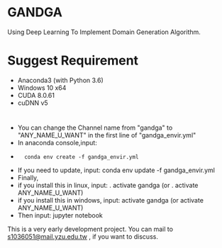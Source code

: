 # GANDGA
Using Deep Learning To Implement Domain Generation Algorithm.

# Suggest Requirement
* Anaconda3 (with Python 3.6)
* Windows 10 x64
* CUDA 8.0.61
* cuDNN v5

# 

* You can change the Channel name from "gandga" to "ANY_NAME_U_WANT" in the first line of "gandga_envir.yml"
* In anaconda console,input: 
*       conda env create -f gandga_envir.yml
* If you need to update, input: conda env update -f gandga_envir.yml
* Finally, 
* if you install this in linux, input: . activate gandga (or . activate  ANY_NAME_U_WANT) 
* if you install this in windows, input: activate gandga (or activate  ANY_NAME_U_WANT) 
* Then input: jupyter notebook 

This is a very early development project.
You can mail to s1036051@mail.yzu.edu.tw , if you want to discuss.
